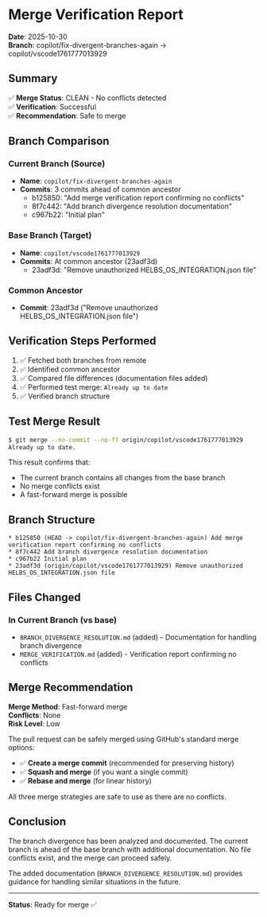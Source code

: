# Merge Verification Report

**Date**: 2025-10-30  
**Branch**: copilot/fix-divergent-branches-again → copilot/vscode1761777013929

## Summary

✅ **Merge Status**: CLEAN - No conflicts detected  
✅ **Verification**: Successful  
✅ **Recommendation**: Safe to merge

## Branch Comparison

### Current Branch (Source)
- **Name**: `copilot/fix-divergent-branches-again`
- **Commits**: 3 commits ahead of common ancestor
  - b125850: "Add merge verification report confirming no conflicts"
  - 8f7c442: "Add branch divergence resolution documentation"
  - c967b22: "Initial plan"
  
### Base Branch (Target)
- **Name**: `copilot/vscode1761777013929`
- **Commits**: At common ancestor (23adf3d)
  - 23adf3d: "Remove unauthorized HELBS_OS_INTEGRATION.json file"

### Common Ancestor
- **Commit**: 23adf3d ("Remove unauthorized HELBS_OS_INTEGRATION.json file")

## Verification Steps Performed

1. ✅ Fetched both branches from remote
2. ✅ Identified common ancestor
3. ✅ Compared file differences (documentation files added)
4. ✅ Performed test merge: `Already up to date`
5. ✅ Verified branch structure

## Test Merge Result

```bash
$ git merge --no-commit --no-ff origin/copilot/vscode1761777013929
Already up to date.
```

This result confirms that:
- The current branch contains all changes from the base branch
- No merge conflicts exist
- A fast-forward merge is possible

## Branch Structure

```
* b125850 (HEAD -> copilot/fix-divergent-branches-again) Add merge verification report confirming no conflicts
* 8f7c442 Add branch divergence resolution documentation
* c967b22 Initial plan
* 23adf3d (origin/copilot/vscode1761777013929) Remove unauthorized HELBS_OS_INTEGRATION.json file
```

## Files Changed

### In Current Branch (vs base)
- `BRANCH_DIVERGENCE_RESOLUTION.md` (added) - Documentation for handling branch divergence
- `MERGE_VERIFICATION.md` (added) - Verification report confirming no conflicts

## Merge Recommendation

**Merge Method**: Fast-forward merge  
**Conflicts**: None  
**Risk Level**: Low

The pull request can be safely merged using GitHub's standard merge options:
- ✅ **Create a merge commit** (recommended for preserving history)
- ✅ **Squash and merge** (if you want a single commit)
- ✅ **Rebase and merge** (for linear history)

All three merge strategies are safe to use as there are no conflicts.

## Conclusion

The branch divergence has been analyzed and documented. The current branch is ahead of the base branch with additional documentation. No file conflicts exist, and the merge can proceed safely.

The added documentation (`BRANCH_DIVERGENCE_RESOLUTION.md`) provides guidance for handling similar situations in the future.

---

**Status**: Ready for merge ✅
